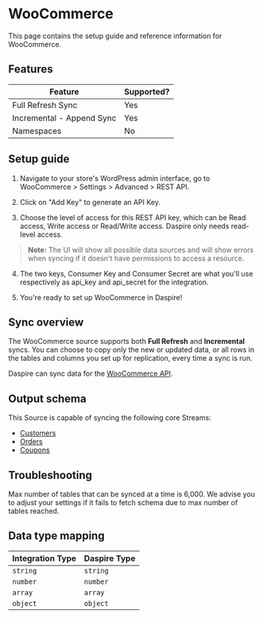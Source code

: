 # WooCommerce

This page contains the setup guide and reference information for WooCommerce.

## Features

| Feature | Supported? |
| --- | --- |
| Full Refresh Sync | Yes |
| Incremental - Append Sync | Yes |
| Namespaces | No |

## Setup guide

1. Navigate to your store's WordPress admin interface, go to WooCommerce \> Settings \> Advanced \> REST API.

2. Click on "Add Key" to generate an API Key.

3. Choose the level of access for this REST API key, which can be Read access, Write access or Read/Write access. Daspire only needs read-level access.

  > **Note:** The UI will show all possible data sources and will show errors when syncing if it doesn't have permissions to access a resource.

4. The two keys, Consumer Key and Consumer Secret are what you'll use respectively as api\_key and api\_secret for the integration.

5. You're ready to set up WooCommerce in Daspire!

## Sync overview

The WooCommerce source supports both **Full Refresh** and **Incremental** syncs. You can choose to copy only the new or updated data, or all rows in the tables and columns you set up for replication, every time a sync is run.

Daspire can sync data for the [WooCommerce API](https://woocommerce.github.io/woocommerce-rest-api-docs/).

## Output schema

This Source is capable of syncing the following core Streams:

* [Customers](https://woocommerce.github.io/woocommerce-rest-api-docs/#list-all-customers)
* [Orders](https://woocommerce.github.io/woocommerce-rest-api-docs/#list-all-orders)
* [Coupons](https://woocommerce.github.io/woocommerce-rest-api-docs/#list-all-coupons)

## Troubleshooting

Max number of tables that can be synced at a time is 6,000. We advise you to adjust your settings if it fails to fetch schema due to max number of tables reached.

## Data type mapping

| Integration Type | Daspire Type |
| --- | --- |
| `string` | `string` |
| `number` | `number` |
| `array` | `array` |
| `object` | `object` |